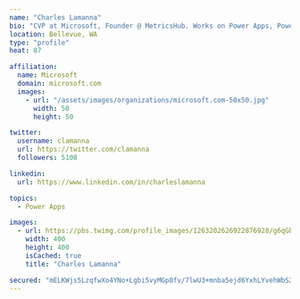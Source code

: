 ```yaml
---
name: "Charles Lamanna"
bio: "CVP at Microsoft, Founder @ MetricsHub. Works on Power Apps, Power Automate, Power Virtual Agent, Common Data Service and Dynamics 365."
location: Bellevue, WA
type: "profile"
heat: 87

affiliation:
  name: Microsoft
  domain: microsoft.com
  images:
    - url: "/assets/images/organizations/microsoft.com-50x50.jpg"
      width: 50
      height: 50

twitter:
  username: clamanna
  url: https://twitter.com/clamanna
  followers: 5108

linkedin:
  url: https://www.linkedin.com/in/charleslamanna

topics:
  - Power Apps

images:
  - url: https://pbs.twimg.com/profile_images/1263202626922876928/g6qGbHZ-_400x400.jpg
    width: 400
    height: 400
    isCached: true
    title: "Charles Lamanna"

secured: "mELKWjs5LzqfwXo4YNo+Lgbi5vyMGp8fv/7lwU3+mnba5ejd6YxhLYvehWbSZReYQzECtTbjJmD8vnqVu+lf+mgMgMHjg7HfTp/QNguHZ5W/aO41+MXZd3KO1Ai8dVqmpA02XNWT5RFoAcFQ4Q2P9LNZHjqIyd1WraMKRWNMQypXW5h81N5XzwADATvCSPWe9SPsQDbrzHHtP3ZmMdxzErXzeK5Zzh94o45WdMGuCd+pON/+HR+9FAqLUHuONg1YdWKI9L8/KHd2WA0G4z4EWg5uCb9EEwScD71/S5DkPkSPeI+arteaP+MJwWDQ/a8NWflsN0amuEn1r8L7ErDKQ/BTmxcHpEc2XZe0emed4vg+eA04zWtuD2jcJ88QTJzBGEiNy5wVGtzEqzVrWmfqjXe3j3vmWFGeq6MvC8W1iac=;FbtU17VwJGtzEKhvrpTmtw=="
---
```


